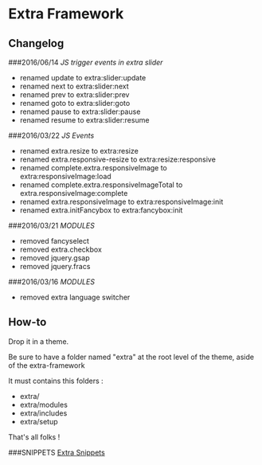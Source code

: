 # Extra Framework

## Changelog

###2016/06/14
  *JS trigger events in extra slider*
  - renamed update to extra:slider:update
  - renamed next to extra:slider:next
  - renamed prev to extra:slider:prev
  - renamed goto to extra:slider:goto
  - renamed pause to extra:slider:pause
  - renamed resume to extra:slider:resume

###2016/03/22
  *JS Events*
  - renamed extra.resize to extra:resize
  - renamed extra.responsive-resize to extra:resize:responsive
  - renamed complete.extra.responsiveImage to extra:responsiveImage:load
  - renamed complete.extra.responsiveImageTotal to extra.responsiveImage:complete
  - renamed extra.responsiveImage to extra:responsiveImage:init
  - renamed extra.initFancybox to extra:fancybox:init

###2016/03/21
*MODULES*
  - removed fancyselect
  - removed extra.checkbox
  - removed jquery.gsap
  - removed jquery.fracs

###2016/03/16
*MODULES*
  - removed extra language switcher

## How-to

Drop it in a theme.

Be sure to have a folder named "extra" at the root level of the theme, aside of the extra-framework

It must contains this folders :

* extra/
* extra/modules
* extra/includes
* extra/setup

That's all folks !

###SNIPPETS
[Extra Snippets](https://github.com/extralagence/extra-framework/blob/master/snippets.md)
